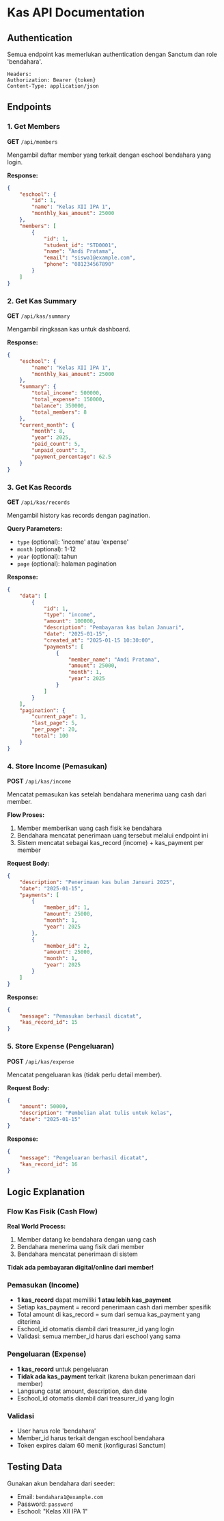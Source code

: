 # Kas API Documentation

## Authentication

Semua endpoint kas memerlukan authentication dengan Sanctum dan role 'bendahara'.

```
Headers:
Authorization: Bearer {token}
Content-Type: application/json
```

## Endpoints

### 1. Get Members

**GET** `/api/members`

Mengambil daftar member yang terkait dengan eschool bendahara yang login.

**Response:**

```json
{
    "eschool": {
        "id": 1,
        "name": "Kelas XII IPA 1",
        "monthly_kas_amount": 25000
    },
    "members": [
        {
            "id": 1,
            "student_id": "STD0001",
            "name": "Andi Pratama",
            "email": "siswa1@example.com",
            "phone": "081234567890"
        }
    ]
}
```

### 2. Get Kas Summary

**GET** `/api/kas/summary`

Mengambil ringkasan kas untuk dashboard.

**Response:**

```json
{
    "eschool": {
        "name": "Kelas XII IPA 1",
        "monthly_kas_amount": 25000
    },
    "summary": {
        "total_income": 500000,
        "total_expense": 150000,
        "balance": 350000,
        "total_members": 8
    },
    "current_month": {
        "month": 8,
        "year": 2025,
        "paid_count": 5,
        "unpaid_count": 3,
        "payment_percentage": 62.5
    }
}
```

### 3. Get Kas Records

**GET** `/api/kas/records`

Mengambil history kas records dengan pagination.

**Query Parameters:**

-   `type` (optional): 'income' atau 'expense'
-   `month` (optional): 1-12
-   `year` (optional): tahun
-   `page` (optional): halaman pagination

**Response:**

```json
{
    "data": [
        {
            "id": 1,
            "type": "income",
            "amount": 100000,
            "description": "Pembayaran kas bulan Januari",
            "date": "2025-01-15",
            "created_at": "2025-01-15 10:30:00",
            "payments": [
                {
                    "member_name": "Andi Pratama",
                    "amount": 25000,
                    "month": 1,
                    "year": 2025
                }
            ]
        }
    ],
    "pagination": {
        "current_page": 1,
        "last_page": 5,
        "per_page": 20,
        "total": 100
    }
}
```

### 4. Store Income (Pemasukan)

**POST** `/api/kas/income`

Mencatat pemasukan kas setelah bendahara menerima uang cash dari member.

**Flow Proses:**

1. Member memberikan uang cash fisik ke bendahara
2. Bendahara mencatat penerimaan uang tersebut melalui endpoint ini
3. Sistem mencatat sebagai kas_record (income) + kas_payment per member

**Request Body:**

```json
{
    "description": "Penerimaan kas bulan Januari 2025",
    "date": "2025-01-15",
    "payments": [
        {
            "member_id": 1,
            "amount": 25000,
            "month": 1,
            "year": 2025
        },
        {
            "member_id": 2,
            "amount": 25000,
            "month": 1,
            "year": 2025
        }
    ]
}
```

**Response:**

```json
{
    "message": "Pemasukan berhasil dicatat",
    "kas_record_id": 15
}
```

### 5. Store Expense (Pengeluaran)

**POST** `/api/kas/expense`

Mencatat pengeluaran kas (tidak perlu detail member).

**Request Body:**

```json
{
    "amount": 50000,
    "description": "Pembelian alat tulis untuk kelas",
    "date": "2025-01-15"
}
```

**Response:**

```json
{
    "message": "Pengeluaran berhasil dicatat",
    "kas_record_id": 16
}
```

## Logic Explanation

### Flow Kas Fisik (Cash Flow)

**Real World Process:**

1. Member datang ke bendahara dengan uang cash
2. Bendahara menerima uang fisik dari member
3. Bendahara mencatat penerimaan di sistem

**Tidak ada pembayaran digital/online dari member!**

### Pemasukan (Income)

-   **1 kas_record** dapat memiliki **1 atau lebih kas_payment**
-   Setiap kas_payment = record penerimaan cash dari member spesifik
-   Total amount di kas_record = sum dari semua kas_payment yang diterima
-   Eschool_id otomatis diambil dari treasurer_id yang login
-   Validasi: semua member_id harus dari eschool yang sama

### Pengeluaran (Expense)

-   **1 kas_record** untuk pengeluaran
-   **Tidak ada kas_payment** terkait (karena bukan penerimaan dari member)
-   Langsung catat amount, description, dan date
-   Eschool_id otomatis diambil dari treasurer_id yang login

### Validasi

-   User harus role 'bendahara'
-   Member_id harus terkait dengan eschool bendahara
-   Token expires dalam 60 menit (konfigurasi Sanctum)

## Testing Data

Gunakan akun bendahara dari seeder:

-   Email: `bendahara1@example.com`
-   Password: `password`
-   Eschool: "Kelas XII IPA 1"
